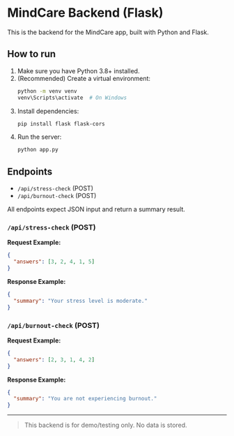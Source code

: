 # MindCare Backend (Flask)

This is the backend for the MindCare app, built with Python and Flask.

## How to run
1. Make sure you have Python 3.8+ installed.
2. (Recommended) Create a virtual environment:
   ```bash
   python -m venv venv
   venv\Scripts\activate  # On Windows
   ```
3. Install dependencies:
   ```bash
   pip install flask flask-cors
   ```
4. Run the server:
   ```bash
   python app.py
   ```

## Endpoints
- `/api/stress-check` (POST)
- `/api/burnout-check` (POST)

All endpoints expect JSON input and return a summary result.

### `/api/stress-check` (POST)
**Request Example:**
```json
{
  "answers": [3, 2, 4, 1, 5]
}
```
**Response Example:**
```json
{
  "summary": "Your stress level is moderate."
}
```

### `/api/burnout-check` (POST)
**Request Example:**
```json
{
  "answers": [2, 3, 1, 4, 2]
}
```
**Response Example:**
```json
{
  "summary": "You are not experiencing burnout."
}
```

---

> This backend is for demo/testing only. No data is stored.
